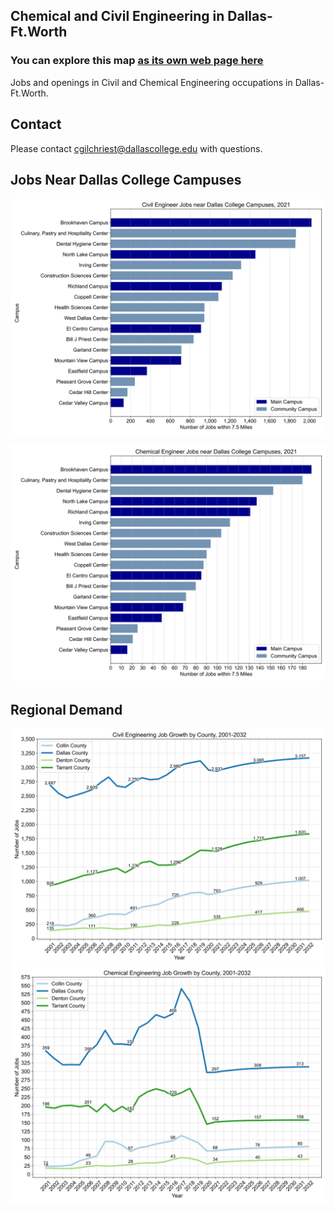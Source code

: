 ## Chemical and Civil Engineering in Dallas-Ft.Worth

### You can explore this map [as its own web page here](https://cgilchriest-dcccd.github.io/civil-and-chemical-engineering/)

Jobs and openings in Civil and Chemical Engineering occupations in Dallas-Ft.Worth. 

## Contact
Please contact cgilchriest@dallascollege.edu with questions. 

## Jobs Near Dallas College Campuses 

![Screenshot1](Images/civengcampus.png)

![Screenshot2](Images/chemengcampus.png)

## Regional Demand

![Screenshot3](Images/civeng_growth.png)
![Screenshot4](Images/chemeng_growth.png)
